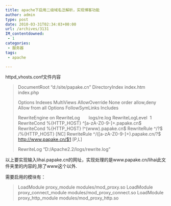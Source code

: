 ```yaml
---
title: apache下启用二级域名泛解析，实现博客功能
author: admin
type: post
date: 2010-03-31T02:34:03+00:00
url: /archives/3131
IM_contentdowned:
 - 1
categories:
 - 服务器
tags:
 - apache

---
```

httpd_vhosts.conf文件内容

>
> DocumentRoot “d:/site/papake.cn”
> DirectoryIndex index.htm index.php
>
>
> Options Indexes MultiViews
> AllowOverride None
> order allow,deny
> Allow from all
> Options FollowSymLinks Includes
>
>
> RewriteEngine on
> RewriteLog       logs/re.log
> RewriteLogLevel  1
> RewriteCond %{HTTP_HOST} ^[a-zA-Z0-9-]+.papake.cn$
> RewriteCond %{HTTP_HOST} !^(www).papake.cn$
> RewriteRule ^/?$ /%{HTTP_HOST} [NC]
> RewriteRule ^/([a-zA-Z0-9-]+).papake.cn/?$ http://www.papake.cn/$1 [P,L]
>
> RewriteLog “D:/Apache2.2/logs/rewrite.log”
>
>

以上要实现输入lihai.papake.cn的网址，实现处理的是www.papake.cn/lihai此文件夹里的内容的,除了www这个以外.

需要启用的模块有：

> LoadModule proxy\_module modules/mod\_proxy.so
> LoadModule proxy\_connect\_module modules/mod\_proxy\_connect.so
> LoadModule proxy\_http\_module modules/mod\_proxy\_http.so